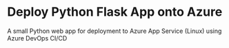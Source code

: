 # Deploy Python Flask App onto Azure
A small Python web app for deployment to Azure App Service (Linux) using Azure DevOps CI/CD
